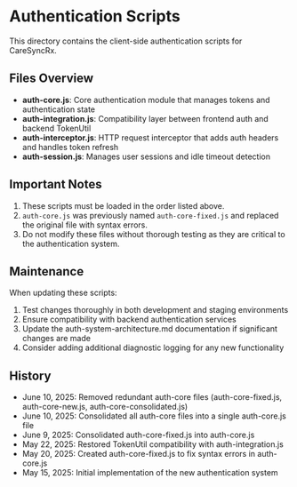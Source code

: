 # Authentication Scripts

This directory contains the client-side authentication scripts for CareSyncRx.

## Files Overview

- **auth-core.js**: Core authentication module that manages tokens and authentication state
- **auth-integration.js**: Compatibility layer between frontend auth and backend TokenUtil
- **auth-interceptor.js**: HTTP request interceptor that adds auth headers and handles token refresh
- **auth-session.js**: Manages user sessions and idle timeout detection

## Important Notes

1. These scripts must be loaded in the order listed above.
2. `auth-core.js` was previously named `auth-core-fixed.js` and replaced the original file with syntax errors.
3. Do not modify these files without thorough testing as they are critical to the authentication system.

## Maintenance

When updating these scripts:

1. Test changes thoroughly in both development and staging environments
2. Ensure compatibility with backend authentication services
3. Update the auth-system-architecture.md documentation if significant changes are made
4. Consider adding additional diagnostic logging for any new functionality

## History

- June 10, 2025: Removed redundant auth-core files (auth-core-fixed.js, auth-core-new.js, auth-core-consolidated.js)
- June 10, 2025: Consolidated all auth-core files into a single auth-core.js file
- June 9, 2025: Consolidated auth-core-fixed.js into auth-core.js
- May 22, 2025: Restored TokenUtil compatibility with auth-integration.js
- May 20, 2025: Created auth-core-fixed.js to fix syntax errors in auth-core.js
- May 15, 2025: Initial implementation of the new authentication system
